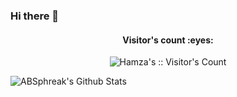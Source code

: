 ### Hi there 👋

<!--
**hamzamanan/hamzamanan** is a ✨ _special_ ✨ repository because its `README.md` (this file) appears on your GitHub profile.

Here are some ideas to get you started:

- 🔭 I’m currently working on ...
- 🌱 I’m currently learning ...
- 👯 I’m looking to collaborate on ...
- 🤔 I’m looking for help with ...
- 💬 Ask me about ...
- 📫 How to reach me: ...
- 😄 Pronouns: ...
- ⚡ Fun fact: ...
-->
<h4 align="center">Visitor's count :eyes:</h4>

<p align="center"><img src="https://profile-counter.glitch.me/{hamzamanan}/count.svg" alt="Hamza's :: Visitor's Count" /></p>
<img align="center" src="https://github-readme-stats.vercel.app/api?username=hamzamanan&include_all_commits=true&count_private=true&show_icons=true&line_height=20&title_color=7A7ADB&icon_color=2234AE&text_color=D3D3D3&bg_color=0,000000,130F40" alt="ABSphreak's Github Stats">
